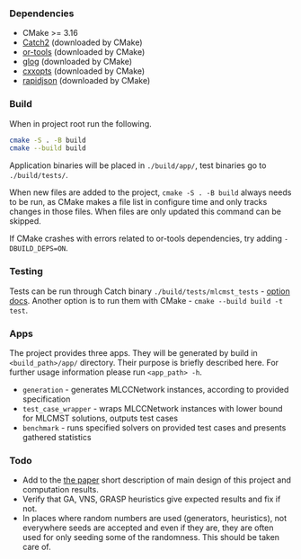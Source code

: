 ### Dependencies
- CMake >= 3.16
- [Catch2](https://github.com/catchorg/Catch2 "Catch2") (downloaded by CMake)
- [or-tools](https://github.com/google/or-tools "or-tools") (downloaded by CMake)
- [glog](https://github.com/google/glog "glog") (downloaded by CMake)
- [cxxopts](https://github.com/jarro2783/cxxopts.git, "cxxopts") (downloaded by CMake)
- [rapidjson](https://github.com/Tencent/rapidjson, "rapidjson") (downloaded by CMake)

### Build
When in project root run the following.
```bash
cmake -S . -B build
cmake --build build
```
Application binaries will be placed in `./build/app/`, test binaries go to `./build/tests/`.

When new files are added to the project, `cmake -S . -B build` always needs to be run, as CMake makes a file list in
configure time and only tracks changes in those files. When files are only updated this command can be skipped.

If CMake crashes with errors related to or-tools dependencies, try adding `-DBUILD_DEPS=ON`.

### Testing
Tests can be run through Catch binary 
`./build/tests/mlcmst_tests` - [option docs](https://github.com/catchorg/Catch2/blob/master/docs/command-line.md#top "option docs").
Another option is to run them with CMake - `cmake --build build -t test`.

### Apps

The project provides three apps. They will be generated by build in `<build_path>/app/` directory. Their purpose is
briefly described here. For further usage information please run `<app_path> -h`.

- `generation` - generates MLCCNetwork instances, according to provided specification 
- `test_case_wrapper` - wraps MLCCNetwork instances with lower bound for MLCMST solutions, outputs test cases
- `benchmark` - runs specified solvers on provided test cases and presents gathered statistics


### Todo
- Add to the [the paper](https://github.com/qaskai/MLCMST_paper "the paper") short description of main design of this 
project and computation results.
- Verify that GA, VNS, GRASP heuristics give expected results and fix if not.
- In places where random numbers are used (generators, heuristics), not everywhere seeds are accepted and even if they are, 
they are often used for only seeding some of the randomness. This should be taken care of.